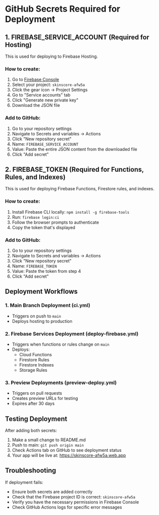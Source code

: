 # GitHub Secrets Required for Deployment

## 1. FIREBASE_SERVICE_ACCOUNT (Required for Hosting)

This is used for deploying to Firebase Hosting.

### How to create:
1. Go to [Firebase Console](https://console.firebase.google.com)
2. Select your project: `skinscore-afw5a`
3. Click the gear icon → Project Settings
4. Go to "Service accounts" tab
5. Click "Generate new private key"
6. Download the JSON file

### Add to GitHub:
1. Go to your repository settings
2. Navigate to Secrets and variables → Actions
3. Click "New repository secret"
4. Name: `FIREBASE_SERVICE_ACCOUNT`
5. Value: Paste the entire JSON content from the downloaded file
6. Click "Add secret"

## 2. FIREBASE_TOKEN (Required for Functions, Rules, and Indexes)

This is used for deploying Firebase Functions, Firestore rules, and indexes.

### How to create:
1. Install Firebase CLI locally: `npm install -g firebase-tools`
2. Run: `firebase login:ci`
3. Follow the browser prompts to authenticate
4. Copy the token that's displayed

### Add to GitHub:
1. Go to your repository settings
2. Navigate to Secrets and variables → Actions
3. Click "New repository secret"
4. Name: `FIREBASE_TOKEN`
5. Value: Paste the token from step 4
6. Click "Add secret"

## Deployment Workflows

### 1. Main Branch Deployment (ci.yml)
- Triggers on push to `main`
- Deploys hosting to production

### 2. Firebase Services Deployment (deploy-firebase.yml)
- Triggers when functions or rules change on `main`
- Deploys:
  - Cloud Functions
  - Firestore Rules
  - Firestore Indexes
  - Storage Rules

### 3. Preview Deployments (preview-deploy.yml)
- Triggers on pull requests
- Creates preview URLs for testing
- Expires after 30 days

## Testing Deployment

After adding both secrets:

1. Make a small change to README.md
2. Push to main: `git push origin main`
3. Check Actions tab on GitHub to see deployment status
4. Your app will be live at: https://skinscore-afw5a.web.app

## Troubleshooting

If deployment fails:
- Ensure both secrets are added correctly
- Check that the Firebase project ID is correct: `skinscore-afw5a`
- Verify you have the necessary permissions in Firebase Console
- Check GitHub Actions logs for specific error messages
